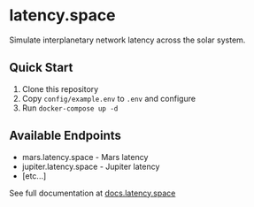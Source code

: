 # latency.space

Simulate interplanetary network latency across the solar system.

## Quick Start

1. Clone this repository
2. Copy `config/example.env` to `.env` and configure
3. Run `docker-compose up -d`

## Available Endpoints

- mars.latency.space - Mars latency
- jupiter.latency.space - Jupiter latency
- [etc...]

See full documentation at [docs.latency.space](https://docs.latency.space)
